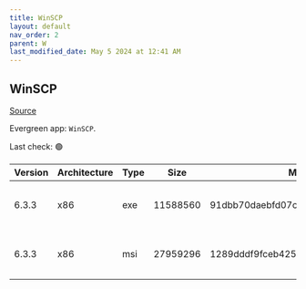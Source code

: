 ```yaml
---
title: WinSCP
layout: default
nav_order: 2
parent: W
last_modified_date: May 5 2024 at 12:41 AM
---
```


## WinSCP

[Source](https://winscp.net/)

Evergreen app: `WinSCP`. 

Last check: 🟢

| Version | Architecture | Type | Size     | Md5                              | URI                                                                                                                                                                              |
| ------- | ------------ | ---- | -------- | -------------------------------- | -------------------------------------------------------------------------------------------------------------------------------------------------------------------------------- |
| 6.3.3   | x86          | exe  | 11588560 | 91dbb70daebfd07c13cc7bf5bb8898a0 | [https://cytranet.dl.sourceforge.net/project/winscp/WinSCP/6.3.3/WinSCP-6.3.3-Setup.exe](https://cytranet.dl.sourceforge.net/project/winscp/WinSCP/6.3.3/WinSCP-6.3.3-Setup.exe) |
| 6.3.3   | x86          | msi  | 27959296 | 1289dddf9fceb42565a4d3bf70862427 | [https://cytranet.dl.sourceforge.net/project/winscp/WinSCP/6.3.3/WinSCP-6.3.3.msi](https://cytranet.dl.sourceforge.net/project/winscp/WinSCP/6.3.3/WinSCP-6.3.3.msi)             |
